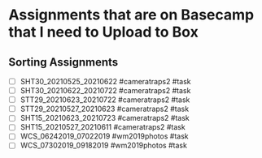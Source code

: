# Assignments that are on Basecamp that I need to Upload to Box
## Sorting Assignments
- [ ] SHT30_20210525_20210622 #cameratraps2 #task 
- [ ] SHT30_20210622_20210722 #cameratraps2 #task 
- [ ] STT29_20210623_20210722 #cameratraps2 #task 
- [ ] STT29_20210527_20210623 #cameratraps2 #task 
- [ ] SHT15_20210623_20210723 #cameratraps2 #task 
- [ ] SHT15_20210527_20210611 #cameratraps2 #task 
- [ ] WCS_06242019_07022019 #wm2019photos #task 
- [ ] WCS_07302019_09182019 #wm2019photos #task 
